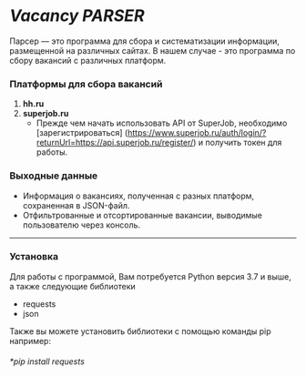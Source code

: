 # **_Vacancy PARSER_**

Парсер — это программа для сбора и систематизации 
информации, размещенной на различных сайтах. 
В нашем случае - это программа по сбору вакансий с различных платформ. 

            
### Платформы для сбора вакансий

1. **hh.ru** 
2. **superjob.ru** 
    - Прежде чем начать использовать API от SuperJob, необходимо [зарегистрироваться]
   (https://www.superjob.ru/auth/login/?returnUrl=https://api.superjob.ru/register/) 
    и получить токен для работы. 

### Выходные данные

- Информация о вакансиях, полученная с разных платформ, сохраненная в JSON-файл.
- Отфильтрованные и отсортированные вакансии, выводимые пользователю через консоль.
**********************************************

### Установка

Для работы с программой, Вам потребуется
Python версия 3.7 и выше, а также следующие библиотеки
* requests
* json

Также вы можете установить библиотеки с помощью команды pip например:

######     *_pip install requests_

  
